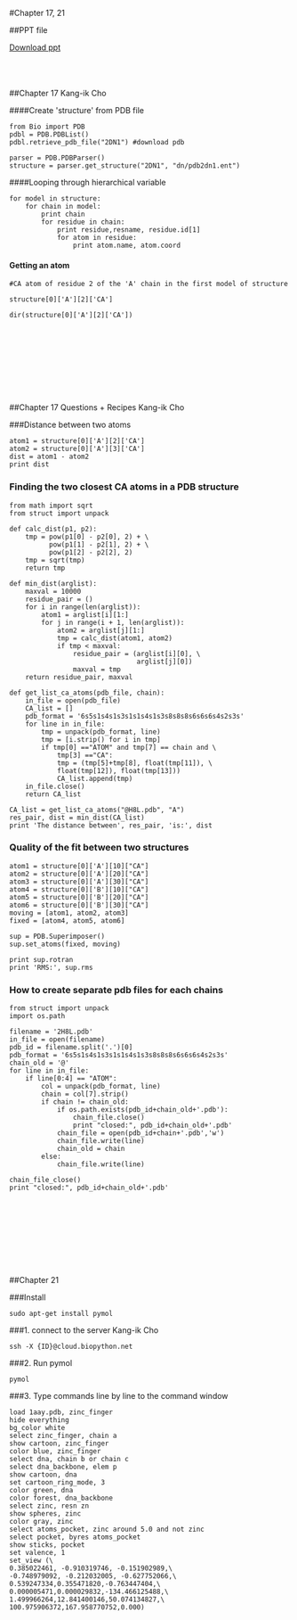 #Chapter 17, 21


##PPT file

[Download ppt](http://biopy.github.io/doc/part2/ch21_17_kangik.pptx)
<br> <br> <br> <br>

##Chapter 17
Kang-ik Cho
<br>

####Create 'structure' from PDB file
```
from Bio import PDB
pdbl = PDB.PDBList()
pdbl.retrieve_pdb_file("2DN1") #download pdb

parser = PDB.PDBParser()
structure = parser.get_structure("2DN1", "dn/pdb2dn1.ent")
```

####Looping through hierarchical variable 
```
for model in structure:
    for chain in model:
        print chain
        for residue in chain:
            print residue,resname, residue.id[1]
            for atom in residue:
                print atom.name, atom.coord
```

#### Getting an atom
```
#CA atom of residue 2 of the 'A' chain in the first model of structure

structure[0]['A'][2]['CA']

dir(structure[0]['A'][2]['CA'])

```

<br> <br> <br> <br> <br> <br> <br> <br> 
##Chapter 17 Questions + Recipes
Kang-ik Cho
<br>

###Distance between two atoms
```
atom1 = structure[0]['A'][2]['CA']
atom2 = structure[0]['A'][3]['CA']
dist = atom1 - atom2
print dist
```

### Finding the two closest CA atoms in a PDB structure
```
from math import sqrt
from struct import unpack

def calc_dist(p1, p2):
    tmp = pow(p1[0] - p2[0], 2) + \
          pow(p1[1] - p2[1], 2) + \
          pow(p1[2] - p2[2], 2)
    tmp = sqrt(tmp)
    return tmp

def min_dist(arglist):
    maxval = 10000
    residue_pair = ()
    for i in range(len(arglist)):
        atom1 = arglist[i][1:]
        for j in range(i + 1, len(arglist)):
            atom2 = arglist[j][1:]
            tmp = calc_dist(atom1, atom2)
            if tmp < maxval:
                residue_pair = (arglist[i][0], \
                                arglist[j][0])
                maxval = tmp
    return residue_pair, maxval

def get_list_ca_atoms(pdb_file, chain):
    in_file = open(pdb_file)
    CA_list = []
    pdb_format = '6s5s1s4s1s3s1s1s4s1s3s8s8s8s6s6s6s4s2s3s'
    for line in in_file:
        tmp = unpack(pdb_format, line)
        tmp = [i.strip() for i in tmp]
        if tmp[0] =="ATOM" and tmp[7] == chain and \
            tmp[3] =="CA":
            tmp = (tmp[5]+tmp[8], float(tmp[11]), \
            float(tmp[12]), float(tmp[13]))
            CA_list.append(tmp)
    in_file.close()
    return CA_list

CA_list = get_list_ca_atoms("@H8L.pdb", "A")
res_pair, dist = min_dist(CA_list)
print 'The distance between', res_pair, 'is:', dist
```

### Quality of the fit between two structures
```
atom1 = structure[0]['A'][10]["CA"]
atom2 = structure[0]['A'][20]["CA"]
atom3 = structure[0]['A'][30]["CA"]
atom4 = structure[0]['B'][10]["CA"]
atom5 = structure[0]['B'][20]["CA"]
atom6 = structure[0]['B'][30]["CA"]
moving = [atom1, atom2, atom3]
fixed = [atom4, atom5, atom6]

sup = PDB.Superimposer()
sup.set_atoms(fixed, moving)

print sup.rotran
print 'RMS:', sup.rms
```

### How to create separate pdb files for each chains
```
from struct import unpack
import os.path

filename = '2H8L.pdb'
in_file = open(filename)
pdb_id = filename.split('.')[0]
pdb_format = '6s5s1s4s1s3s1s1s4s1s3s8s8s8s6s6s6s4s2s3s'
chain_old = '@'
for line in in_file:
    if line[0:4] == "ATOM":
        col = unpack(pdb_format, line)
        chain = col[7].strip()
        if chain != chain_old:
            if os.path.exists(pdb_id+chain_old+'.pdb'):
                chain_file.close()
                print "closed:", pdb_id+chain_old+'.pdb'
            chain_file = open(pdb_id+chain+'.pdb','w')
            chain_file.write(line)
            chain_old = chain
        else:
            chain_file.write(line)

chain_file_close()
print "closed:", pdb_id+chain_old+'.pdb'
```


<br> <br> <br> <br> <br> <br> <br> <br> 
##Chapter 21

###Install
```
sudo apt-get install pymol
```

###1. connect to the server
Kang-ik Cho
<br>
```
ssh -X {ID}@cloud.biopython.net
```

###2. Run pymol
```
pymol
```

###3. Type commands line by line to the command window
```
load 1aay.pdb, zinc_finger
hide everything
bg_color white
select zinc_finger, chain a
show cartoon, zinc_finger
color blue, zinc_finger
select dna, chain b or chain c
select dna_backbone, elem p
show cartoon, dna
set cartoon_ring_mode, 3
color green, dna
color forest, dna_backbone
select zinc, resn zn
show spheres, zinc
color gray, zinc
select atoms_pocket, zinc around 5.0 and not zinc
select pocket, byres atoms_pocket
show sticks, pocket
set valence, 1
set_view (\
0.385022461, -0.910319746, -0.151902989,\
-0.748979092, -0.212032005, -0.627752066,\
0.539247334,0.355471820,-0.763447404,\
0.000005471,0.000029832,-134.466125488,\
1.499966264,12.841400146,50.074134827,\
100.975906372,167.958770752,0.000)
```
